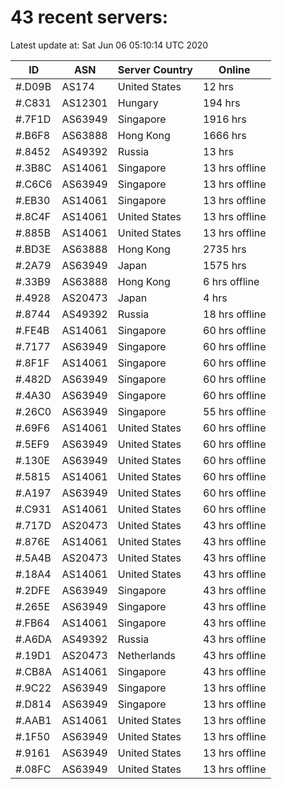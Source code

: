 # 43 recent servers:

Latest update at: Sat Jun 06 05:10:14 UTC 2020

| ID | ASN | Server Country | Online |
| -- | --- | -------------- | ------ |
| #.D09B | AS174 | United States | 12 hrs |
| #.C831 | AS12301 | Hungary | 194 hrs |
| #.7F1D | AS63949 | Singapore | 1916 hrs |
| #.B6F8 | AS63888 | Hong Kong | 1666 hrs |
| #.8452 | AS49392 | Russia | 13 hrs |
| #.3B8C | AS14061 | Singapore | 13 hrs offline |
| #.C6C6 | AS63949 | Singapore | 13 hrs offline |
| #.EB30 | AS14061 | Singapore | 13 hrs offline |
| #.8C4F | AS14061 | United States | 13 hrs offline |
| #.885B | AS14061 | United States | 13 hrs offline |
| #.BD3E | AS63888 | Hong Kong | 2735 hrs |
| #.2A79 | AS63949 | Japan | 1575 hrs |
| #.33B9 | AS63888 | Hong Kong | 6 hrs offline |
| #.4928 | AS20473 | Japan | 4 hrs |
| #.8744 | AS49392 | Russia | 18 hrs offline |
| #.FE4B | AS14061 | Singapore | 60 hrs offline |
| #.7177 | AS63949 | Singapore | 60 hrs offline |
| #.8F1F | AS14061 | Singapore | 60 hrs offline |
| #.482D | AS63949 | Singapore | 60 hrs offline |
| #.4A30 | AS63949 | Singapore | 60 hrs offline |
| #.26C0 | AS63949 | Singapore | 55 hrs offline |
| #.69F6 | AS14061 | United States | 60 hrs offline |
| #.5EF9 | AS63949 | United States | 60 hrs offline |
| #.130E | AS63949 | United States | 60 hrs offline |
| #.5815 | AS14061 | United States | 60 hrs offline |
| #.A197 | AS63949 | United States | 60 hrs offline |
| #.C931 | AS14061 | United States | 60 hrs offline |
| #.717D | AS20473 | United States | 43 hrs offline |
| #.876E | AS14061 | United States | 43 hrs offline |
| #.5A4B | AS20473 | United States | 43 hrs offline |
| #.18A4 | AS14061 | United States | 43 hrs offline |
| #.2DFE | AS63949 | Singapore | 43 hrs offline |
| #.265E | AS63949 | Singapore | 43 hrs offline |
| #.FB64 | AS14061 | Singapore | 43 hrs offline |
| #.A6DA | AS49392 | Russia | 43 hrs offline |
| #.19D1 | AS20473 | Netherlands | 43 hrs offline |
| #.CB8A | AS14061 | Singapore | 43 hrs offline |
| #.9C22 | AS63949 | Singapore | 13 hrs offline |
| #.D814 | AS63949 | Singapore | 13 hrs offline |
| #.AAB1 | AS14061 | United States | 13 hrs offline |
| #.1F50 | AS63949 | United States | 13 hrs offline |
| #.9161 | AS63949 | United States | 13 hrs offline |
| #.08FC | AS63949 | United States | 13 hrs offline |

